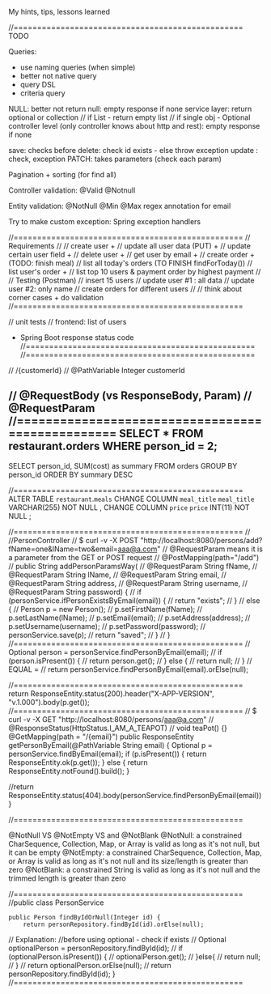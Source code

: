 My hints, tips, lessons learned

//=================================================
TODO

Queries:
- use naming queries (when simple) 
- better not native query
- query DSL
- criteria query  

NULL:
better not return null: empty response if none
service layer: return optional or collection
    // if List - return empty list
    // if single obj - Optional
controller level (only controller knows about http and rest): empty response if none

save: checks before
delete: check id exists - else throw exception
update : check, exception
PATCH: takes parameters (check each param)


Pagination + sorting (for find all)

Controller validation: @Valid @Notnull

Entity validation: @NotNull @Min @Max
regex annotation for email

Try to make custom exception: Spring exception handlers

//=================================================
// Requirements
//
// create user +
// update all user data (PUT) + 
// update certain user field +
// delete user +
// get user by email +
// create order + (TODO: finish meal)
// list all today's orders (TO FINISH findForToday())
// list user's order + 
// list top 10 users & payment order by highest payment
//
// Testing (Postman)
// insert 15 users
// update user #1 : all data
// update user #2: only name
// create orders for different users
//
// think about corner cases +  do validation
//=================================================

// unit tests
// frontend: list of users

+ Spring Boot response status code
//=================================================
//=================================================

//    /{customerId}
//    @PathVariable Integer customerId

//    @RequestBody (vs ResponseBody, Param)
//    @RequestParam
//=================================================
SELECT * FROM restaurant.orders
WHERE person_id = 2;
----
SELECT person_id, SUM(cost) as summary
FROM orders
GROUP BY person_id
ORDER BY summary DESC

//=================================================
ALTER TABLE `restaurant`.`meals` 
CHANGE COLUMN `meal_title` `meal_title` VARCHAR(255) NOT NULL ,
CHANGE COLUMN `price` `price` INT(11) NOT NULL ;

//=================================================
//  //PersonController
    // $ curl -v -X POST "http://localhost:8080/persons/add?fName=one&lName=two&email=aaa@a.com"
    // @RequestParam means it is a parameter from the GET or POST request
//    @PostMapping(path="/add")
//    public String addPersonParamsWay(
//                    @RequestParam String fName,
//                    @RequestParam String lName,
//                    @RequestParam String email,
//                    @RequestParam String address,
//                    @RequestParam String username,
//                    @RequestParam String password) {
//        if (personService.ifPersonExistsByEmail(email)) {
//            return "exists";
//        }
//        else {
//            Person p = new Person();
//            p.setFirstName(fName);
//            p.setLastName(lName);
//            p.setEmail(email);
//            p.setAddress(address);
//            p.setUsername(username);
//            p.setPassword(password);
//            personService.save(p);
//            return "saved";
//        }
//    }
//=================================================
//        Optional<Person> person = personService.findPersonByEmail(email);
//        if (person.isPresent()) {
//            return person.get();
//        } else {
//            return null;
//        }
// EQUAL =
//        return personService.findPersonByEmail(email).orElse(null);

//=================================================
            return ResponseEntity.status(200).header("X-APP-VERSION", "v.1.000").body(p.get());
//=================================================
    // $ curl -v -X GET "http://localhost:8080/persons/aaa@a.com"
//    @ResponseStatus(HttpStatus.I_AM_A_TEAPOT)
//    void teaPot() {}
    @GetMapping(path = "/{email}")
    public ResponseEntity<Person> getPersonByEmail(@PathVariable String email) {
        Optional<Person> p = personService.findByEmail(email);
        if (p.isPresent()) {
            return ResponseEntity.ok(p.get());
        } else {
            return ResponseEntity.notFound().build();
        }

//return ResponseEntity.status(404).body(personService.findPersonByEmail(email))
    }
    
//=================================================

@NotNull VS @NotEmpty VS and @NotBlank
@NotNull: a constrained CharSequence, Collection, Map, or Array is valid as long as it's not null, but it can be empty
@NotEmpty: a constrained CharSequence, Collection, Map, or Array is valid as long as it's not null and its size/length is greater than zero
@NotBlank: a constrained String is valid as long as it's not null and the trimmed length is greater than zero

//=================================================
//public class PersonService 

    public Person findByIdOrNull(Integer id) {
        return personRepository.findById(id).orElse(null);
//        Explanation: //before using optional - check if exists
//        Optional<Person> optionalPerson = personRepository.findById(id);
//        if (optionalPerson.isPresent()) {
//            optionalPerson.get();
//        }else{
//            return null;
//        }
//        return optionalPerson.orElse(null);
//        return personRepository.findById(id);
    }
//=================================================


